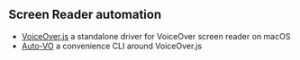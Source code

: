 ## Screen Reader automation

- [VoiceOver.js](packages/voiceover/README.md) a standalone driver for VoiceOver screen reader on macOS
- [Auto-VO](packages/auto-vo/README.md) a convenience CLI around VoiceOver.js
